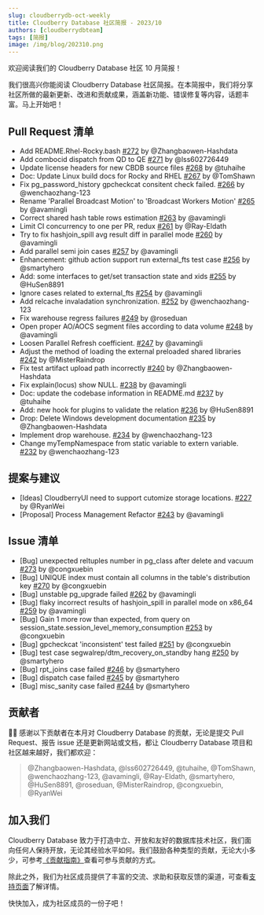 ```yaml
---
slug: cloudberrydb-oct-weekly
title: Cloudberry Database 社区简报 - 2023/10
authors: [cloudberrydbteam]
tags: [简报]
image: /img/blog/202310.png
---
```


欢迎阅读我们的 Cloudberry Database 社区 10 月简报！

<!-- truncate -->

我们很高兴你能阅读 Cloudberry Database 社区简报。在本简报中，我们将分享社区所做的最新更新、改进和贡献成果，涵盖新功能、错误修复等内容，话题丰富。马上开始吧！

## Pull Request 清单

- Add README.Rhel-Rocky.bash [#272](https://github.com/cloudberrydb/cloudberrydb/pull/272) by @Zhangbaowen-Hashdata
- Add combocid dispatch from QD to QE [#271](https://github.com/cloudberrydb/cloudberrydb/pull/271) by @lss602726449
- Update license headers for new CBDB source files [#268](https://github.com/cloudberrydb/cloudberrydb/pull/268) by @tuhaihe
- Doc: Update Linux build docs for Rocky and RHEL [#267](https://github.com/cloudberrydb/cloudberrydb/pull/267) by @TomShawn
- Fix pg_password_history gpcheckcat consitent check failed. [#266](https://github.com/cloudberrydb/cloudberrydb/pull/266) by @wenchaozhang-123
- Rename 'Parallel Broadcast Motion' to 'Broadcast Workers Motion' [#265](https://github.com/cloudberrydb/cloudberrydb/pull/265) by @avamingli
- Correct shared hash table rows estimation [#263](https://github.com/cloudberrydb/cloudberrydb/pull/263) by @avamingli
- Limit CI concurrency to one per PR, redux [#261](https://github.com/cloudberrydb/cloudberrydb/pull/261) by @Ray-Eldath
- Try to fix hashjoin_spill avg result diff in parallel mode [#260](https://github.com/cloudberrydb/cloudberrydb/pull/260) by @avamingli
- Add parallel semi join cases [#257](https://github.com/cloudberrydb/cloudberrydb/pull/257) by @avamingli
- Enhancement: github action support run external_fts test case [#256](https://github.com/cloudberrydb/cloudberrydb/pull/256) by @smartyhero
- Add: some interfaces to get/set transaction state and xids [#255](https://github.com/cloudberrydb/cloudberrydb/pull/255) by @HuSen8891
- Ignore cases related to external_fts [#254](https://github.com/cloudberrydb/cloudberrydb/pull/254) by @avamingli
- Add relcache invaladation synchronization. [#252](https://github.com/cloudberrydb/cloudberrydb/pull/252) by @wenchaozhang-123
- Fix warehouse regress failures [#249](https://github.com/cloudberrydb/cloudberrydb/pull/249) by @roseduan
- Open proper AO/AOCS segment files according to data volume [#248](https://github.com/cloudberrydb/cloudberrydb/pull/248) by @avamingli
- Loosen Parallel Refresh coefficient. [#247](https://github.com/cloudberrydb/cloudberrydb/pull/247) by @avamingli
- Adjust the method of loading the external preloaded shared libraries [#242](https://github.com/cloudberrydb/cloudberrydb/pull/242) by @MisterRaindrop
- Fix test artifact upload path incorrectly [#240](https://github.com/cloudberrydb/cloudberrydb/pull/240) by @Zhangbaowen-Hashdata
- Fix explain(locus) show NULL. [#238](https://github.com/cloudberrydb/cloudberrydb/pull/238) by @avamingli
- Doc: update the codebase information in README.md [#237](https://github.com/cloudberrydb/cloudberrydb/pull/237) by @tuhaihe
- Add: new hook for plugins to validate the relation [#236](https://github.com/cloudberrydb/cloudberrydb/pull/236) by @HuSen8891
- Drop: Delete Windows development documentation [#235](https://github.com/cloudberrydb/cloudberrydb/pull/235) by @Zhangbaowen-Hashdata
- Implement drop warehouse. [#234](https://github.com/cloudberrydb/cloudberrydb/pull/234) by @wenchaozhang-123
- Change myTempNamespace from static variable to extern variable. [#232](https://github.com/cloudberrydb/cloudberrydb/pull/232) by @wenchaozhang-123

## 提案与建议

- [Ideas] CloudberryUI need to support cutomize storage locations. [#227](https://github.com/orgs/cloudberrydb/discussions/227) by @RyanWei
- [Proposal] Process Management Refactor [#243](https://github.com/orgs/cloudberrydb/discussions/243) by @avamingli

## Issue 清单

- [Bug] unexpected reltuples number in pg_class after delete and vacuum [#273](https://github.com/cloudberrydb/cloudberrydb/issues/273) by @congxuebin
- [Bug] UNIQUE index must contain all columns in the table's distribution key [#270](https://github.com/cloudberrydb/cloudberrydb/issues/270) by @congxuebin
- [Bug] unstable pg_upgrade failed [#262](https://github.com/cloudberrydb/cloudberrydb/issues/262) by @avamingli
- [Bug] flaky incorrect results of hashjoin_spill in parallel mode on x86_64 [#259](https://github.com/cloudberrydb/cloudberrydb/issues/259) by @avamingli
- [Bug] Gain 1 more row than expected, from query on session_state.session_level_memory_consumption [#253](https://github.com/cloudberrydb/cloudberrydb/issues/253) by @congxuebin
- [Bug] gpcheckcat 'inconsistent' test failed [#251](https://github.com/cloudberrydb/cloudberrydb/issues/251) by @congxuebin
- [Bug] test case segwalrep/dtm_recovery_on_standby hang [#250](https://github.com/cloudberrydb/cloudberrydb/issues/250) by @smartyhero
- [Bug] rpt_joins case failed [#246](https://github.com/cloudberrydb/cloudberrydb/issues/246) by @smartyhero
- [Bug] dispatch case failed [#245](https://github.com/cloudberrydb/cloudberrydb/issues/245) by @smartyhero
- [Bug] misc_sanity case failed [#244](https://github.com/cloudberrydb/cloudberrydb/issues/244) by @smartyhero

## 贡献者

🎈️🎊️ 感谢以下贡献者在本月对 Cloudberry Database 的贡献，无论是提交 Pull Request、报告 issue 还是更新网站或文档，都让 Cloudberry Database 项目和社区越来越好，我们都欢迎：

> @Zhangbaowen-Hashdata, @lss602726449, @tuhaihe, @TomShawn, @wenchaozhang-123, @avamingli, @Ray-Eldath, @smartyhero, @HuSen8891, @roseduan, @MisterRaindrop, @congxuebin, @RyanWei

## 加入我们

Cloudberry Database 致力于打造中立、开放和友好的数据库技术社区，我们面向任何人保持开放，无论其经验水平如何。我们鼓励各种类型的贡献，无论大小多少，可参考[《贡献指南》](https://cloudberrydb.org/contribute/how-to-contribute)查看可参与贡献的方式。

除此之外，我们为社区成员提供了丰富的交流、求助和获取反馈的渠道，可查看[支持页面](https://cloudberrydb.org/support)了解详情。

快快加入，成为社区成员的一份子吧！